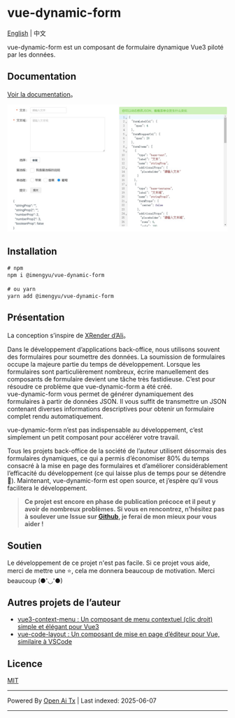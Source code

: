 # vue-dynamic-form

[English](https://raw.githubusercontent.com/imengyu/vue-dynamic-form/master/README.EN.md) | 中文

vue-dynamic-form est un composant de formulaire dynamique Vue3 piloté par les données.

## Documentation

[Voir la documentation](https://docs.imengyu.top//vue-dynamic-form-docs)。

![demo](https://raw.githubusercontent.com/imengyu/vue-dynamic-form/master/demo.jpg)

## Installation

```shell
# npm 
npm i @imengyu/vue-dynamic-form

# ou yarn
yarn add @imengyu/vue-dynamic-form
```

## Présentation

La conception s’inspire de [XRender d’Ali](https://xrender.fun/form-render)。

Dans le développement d’applications back-office, nous utilisons souvent des formulaires pour soumettre des données. La soumission de formulaires occupe la majeure partie du temps de développement. Lorsque les formulaires sont particulièrement nombreux, écrire manuellement des composants de formulaire devient une tâche très fastidieuse. C’est pour résoudre ce problème que vue-dynamic-form a été créé.  
vue-dynamic-form vous permet de générer dynamiquement des formulaires à partir de données JSON. Il vous suffit de transmettre un JSON contenant diverses informations descriptives pour obtenir un formulaire complet rendu automatiquement.

vue-dynamic-form n’est pas indispensable au développement, c’est simplement un petit composant pour accélérer votre travail.

Tous les projets back-office de la société de l’auteur utilisent désormais des formulaires dynamiques, ce qui a permis d’économiser 80% du temps consacré à la mise en page des formulaires et d’améliorer considérablement l’efficacité du développement (ce qui laisse plus de temps pour se détendre 🤭). Maintenant, vue-dynamic-form est open source, et j’espère qu’il vous facilitera le développement.

> **Ce projet est encore en phase de publication précoce et il peut y avoir de nombreux problèmes. Si vous en rencontrez, n’hésitez pas à soulever une Issue sur [Github](https://github.com/imengyu/vue-dynamic-form/issues), je ferai de mon mieux pour vous aider !**

## Soutien

Le développement de ce projet n'est pas facile. Si ce projet vous aide, merci de mettre une ⭐, cela me donnera beaucoup de motivation. Merci beaucoup (●'◡'●)

## Autres projets de l’auteur

* [vue3-context-menu : Un composant de menu contextuel (clic droit) simple et élégant pour Vue3](https://github.com/imengyu/vue3-context-menu/)
* [vue-code-layout : Un composant de mise en page d’éditeur pour Vue, similaire à VSCode](https://github.com/imengyu/vue-code-layout)

## Licence

[MIT](https://raw.githubusercontent.com/imengyu/vue-dynamic-form/master/LICENSE)


---


Powered By [Open Ai Tx](https://github.com/OpenAiTx/OpenAiTx) | Last indexed: 2025-06-07


---